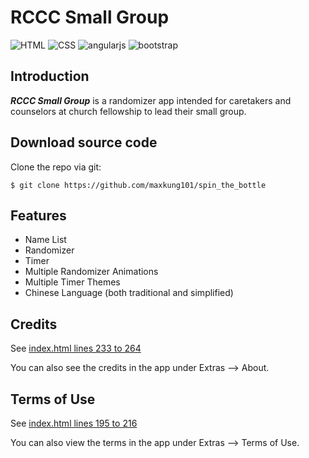 # RCCC Small Group
![HTML](https://img.shields.io/badge/HTML-5-red.svg)
![CSS](https://img.shields.io/badge/CSS-3-blue.svg)
![angularjs](https://img.shields.io/badge/angularjs-v1.5.11-yellow.svg)
![bootstrap](https://img.shields.io/badge/bootstrap-v4.0-blue.svg)

Introduction
------------
***RCCC Small Group*** is a randomizer app intended for caretakers and counselors at church fellowship to lead their small group.

Download source code
--------------------
Clone the repo via git:
```
$ git clone https://github.com/maxkung101/spin_the_bottle
```
Features
--------
* Name List
* Randomizer
* Timer
* Multiple Randomizer Animations
* Multiple Timer Themes
* Chinese Language (both traditional and simplified)

Credits
-------
See [index.html lines 233 to 264](https://github.com/maxkung101/spin_the_bottle/blob/master/www/index.html#L233)

You can also see the credits in the app under Extras --> About.

Terms of Use
------------
See [index.html lines 195 to 216](https://github.com/maxkung101/spin_the_bottle/blob/master/www/index.html#L195)

You can also view the terms in the app under Extras --> Terms of Use.
